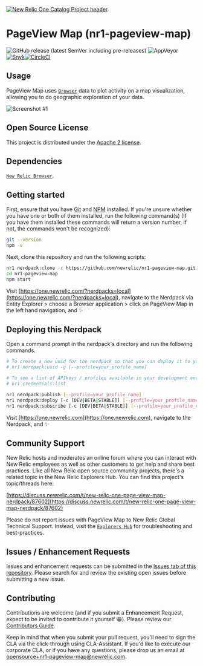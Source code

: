 [![New Relic One Catalog Project header](https://github.com/newrelic/open-source-office/raw/master/examples/categories/images/New_Relic_One_Catalog_Project.png)](https://github.com/newrelic/open-source-office/blob/master/examples/categories/index.md#nr1-catalog)

# PageView Map (nr1-pageview-map)

![GitHub release (latest SemVer including pre-releases)](https://img.shields.io/github/v/release/newrelic/nr1-pageview-map?include_prereleases&sort=semver) ![AppVeyor](https://img.shields.io/appveyor/ci/newrelic/nr1-pageview-map) [![Snyk](https://snyk.io/test/github/newrelic/nr1-pageview-map/badge.svg)](https://snyk.io/test/github/newrelic/nr1-pageview-map)[![CircleCI](https://circleci.com/gh/newrelic/nr1-pageview-map.svg?style=svg)](https://circleci.com/gh/newrelic/nr1-pageview-map)

## Usage

PageView Map uses [`Browser`](https://newrelic.com/products/browser-monitoring) data to plot activity on a map visualization, allowing you to do geographic exploration of your data.

![Screenshot #1](https://github.com/newrelic/nr1-pageview-map/raw/master/catalog/screenshots/screenshot_01.png)

## Open Source License

This project is distributed under the [Apache 2 license](https://github.com/newrelic/nr1-pageview-map/blob/master/LICENSE).

## Dependencies

[`New Relic Browser`](https://newrelic.com/products/browser-monitoring).

## Getting started

First, ensure that you have [Git](https://git-scm.com/book/en/v2/Getting-Started-Installing-Git) and [NPM](https://www.npmjs.com/get-npm) installed. If you're unsure whether you have one or both of them installed, run the following command(s) (If you have them installed these commands will return a version number, if not, the commands won't be recognized):

```bash
git --version
npm -v
```

Next, clone this repository and run the following scripts:

```bash
nr1 nerdpack:clone -r https://github.com/newrelic/nr1-pageview-map.git
cd nr1-pageview-map
npm start
```

Visit [https://one.newrelic.com/?nerdpacks=local](https://one.newrelic.com/?nerdpacks=local), navigate to the Nerdpack via Entity Explorer > choose a Browser application > click on PageView Map in the left hand navigation, and :sparkles:

## Deploying this Nerdpack

Open a command prompt in the nerdpack's directory and run the following commands.

```bash
# To create a new uuid for the nerdpack so that you can deploy it to your account:
# nr1 nerdpack:uuid -g [--profile=your_profile_name]

# To see a list of APIkeys / profiles available in your development environment:
# nr1 credentials:list

nr1 nerdpack:publish [--profile=your_profile_name]
nr1 nerdpack:deploy [-c [DEV|BETA|STABLE]] [--profile=your_profile_name]
nr1 nerdpack:subscribe [-c [DEV|BETA|STABLE]] [--profile=your_profile_name]
```

Visit [https://one.newrelic.com](https://one.newrelic.com), navigate to the Nerdpack, and :sparkles:

## Community Support

New Relic hosts and moderates an online forum where you can interact with New Relic employees as well as other customers to get help and share best practices. Like all New Relic open source community projects, there's a related topic in the New Relic Explorers Hub. You can find this project's topic/threads here:

[https://discuss.newrelic.com/t/new-relic-one-page-view-map-nerdpack/87602](https://discuss.newrelic.com/t/new-relic-one-page-view-map-nerdpack/87602)

Please do not report issues with PageView Map to New Relic Global Technical Support. Instead, visit the [`Explorers Hub`](https://discuss.newrelic.com/t/new-relic-one-page-view-map-nerdpack/87602) for troubleshooting and best-practices.

## Issues / Enhancement Requests

Issues and enhancement requests can be submitted in the [Issues tab of this repository](https://github.com/newrelic/nr1-pageview-map/issues). Please search for and review the existing open issues before submitting a new issue.

## Contributing

Contributions are welcome (and if you submit a Enhancement Request, expect to be invited to contribute it yourself :grin:). Please review our [Contributors Guide](https://github.com/newrelic/nr1-pageview-map/blob/master/CONTRIBUTING.md).

Keep in mind that when you submit your pull request, you'll need to sign the CLA via the click-through using CLA-Assistant. If you'd like to execute our corporate CLA, or if you have any questions, please drop us an email at opensource+nr1-pageview-map@newrelic.com.
